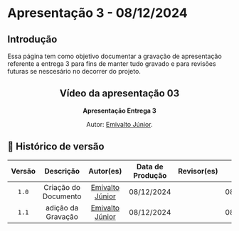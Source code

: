 # Apresentação 3 - 08/12/2024

## Introdução 
Essa página tem como objetivo documentar a gravação de apresentação  referente a entrega 3 para fins de manter tudo gravado e para revisões futuras se nescesário no decorrer do projeto.

<center>

## Vídeo da apresentação 03


</center>

<div align="center">
    <p><strong>Apresentação Entrega 3</strong></p>
    <p>Autor: <a href="https://github.com/EmivaltoJrr">Emivalto Júnior</a>.</p>
</div>



## 📑 Histórico de versão
| Versão | Descrição | Autor(es) | Data de Produção | Revisor(es) | Data de Revisão |   
|:------:|:-------------------------------:|:--------------:|:--------------:|:-------------:|:---------------------:|
|  `1.0`  | Criação do Documento  | [Emivalto Júnior](https://github.com/EmivaltoJrr) | 08/12/2024  |   | 08/12/2024 |
|  `1.1`  | adição da Gravação | [Emivalto Júnior](https://github.com/EmivaltoJrr) | 08/12/2024  |  | 08/12/2024 |